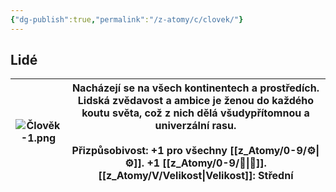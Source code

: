 ```yaml
---
{"dg-publish":true,"permalink":"/z-atomy/c/clovek/"}
---
```


## Lidé

| ![Člověk-1.png](/img/user/z_img/%C4%8Clov%C4%9Bk-1.png) | Nacházejí se na všech kontinentech a prostředích. **Lidská** zvědavost a ambice je ženou do každého koutu světa, což z nich dělá všudypřítomnou a univerzální rasu.<br><br>**Přizpůsobivost**: **+1** pro všechny [[z_Atomy/0-9/⚙️\|⚙️]]. **+1** [[z_Atomy/0-9/🏁\|🏁]].<br>**[[z_Atomy/V/Velikost\|Velikost]]**: Střední |
| ----------------- | --------------------------------------------------------------------------------------------------------------------------------------------------------------------------------------------------------------------------------------------------------------------- |

